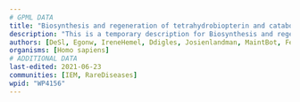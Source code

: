 ```yaml
---
# GPML DATA
title: "Biosynthesis and regeneration of tetrahydrobiopterin and catabolism of phenylalanine"
description: "This is a temporary description for Biosynthesis and regeneration of tetrahydrobiopterin and catabolism of phenylalanine"
authors: [DeSl, Egonw, IreneHemel, Ddigles, Josienlandman, MaintBot, Fehrhart, Finterly]
organisms: [Homo sapiens]
# ADDITIONAL DATA
last-edited: 2021-06-23
communities: [IEM, RareDiseases]
wpid: "WP4156"
---
```

